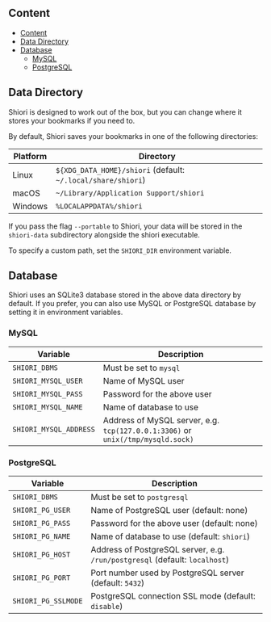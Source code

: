 Content
---

<!-- TOC -->

- [Content](#content)
- [Data Directory](#data-directory)
- [Database](#database)
    - [MySQL](#mysql)
    - [PostgreSQL](#postgresql)

<!-- /TOC -->

Data Directory
---

Shiori is designed to work out of the box, but you can change where it stores your bookmarks if you need to.

By default, Shiori saves your bookmarks in one of the following directories:

| Platform |                          Directory                           |
|----------|--------------------------------------------------------------|
| Linux    | `${XDG_DATA_HOME}/shiori` (default: `~/.local/share/shiori`) |
| macOS    | `~/Library/Application Support/shiori`                               |
| Windows  | `%LOCALAPPDATA%/shiori`                                      |

If you pass the flag `--portable` to Shiori, your data will be stored  in the `shiori-data` subdirectory alongside the shiori executable.

To specify a custom path, set the `SHIORI_DIR` environment variable.

Database
---

Shiori uses an SQLite3 database stored in the above data directory by default. If you prefer, you can also use MySQL or PostgreSQL database by setting it in environment variables.

### MySQL

| Variable               | Description                                         |
|------------------------|-----------------------------------------------------|
| `SHIORI_DBMS`          | Must be set to `mysql`                              |
| `SHIORI_MYSQL_USER`    | Name of MySQL user                                  |
| `SHIORI_MYSQL_PASS`    | Password for the above user                         |
| `SHIORI_MYSQL_NAME`    | Name of database to use                             |
| `SHIORI_MYSQL_ADDRESS` | Address of MySQL server, e.g. `tcp(127.0.0.1:3306)` or `unix(/tmp/mysqld.sock)` |

### PostgreSQL

| Variable            | Description                                                                 |
| ------------------- | --------------------------------------------------------------------------- |
| `SHIORI_DBMS`       | Must be set to `postgresql`                                                 |
| `SHIORI_PG_USER`    | Name of PostgreSQL user (default: none)                                     |
| `SHIORI_PG_PASS`    | Password for the above user (default: none)                                 |
| `SHIORI_PG_NAME`    | Name of database to use (default: `shiori`)                                 |
| `SHIORI_PG_HOST`    | Address of PostgreSQL server, e.g. `/run/postgresql` (default: `localhost`) |
| `SHIORI_PG_PORT`    | Port number used by PostgreSQL server (default: `5432`)                     |
| `SHIORI_PG_SSLMODE` | PostgreSQL connection SSL mode (default: `disable`)                         |
